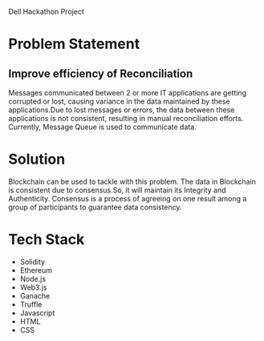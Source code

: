Dell Hackathon Project

# Problem Statement

## Improve efficiency of Reconciliation

Messages communicated between 2 or more IT applications are getting corrupted or lost, causing variance in the data maintained by these applications.Due to lost messages or errors, the data between these applications is not consistent, resulting in manual reconciliation efforts. Currently, Message Queue is used to communicate data.

# Solution
Blockchain can be used to tackle with this problem. 
The data in Blockchain is consistent due to consensus.So, it will maintain its Integrity and Authenticity. 
Consensus is a process of agreeing on one result among a group of participants to guarantee data consistency.

# Tech Stack
* Solidity
* Ethereum
* Node.js
* Web3.js
* Ganache
* Truffle
* Javascript
* HTML
* CSS